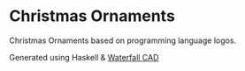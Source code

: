 # Christmas Ornaments

Christmas Ornaments based on programming language logos.

Generated using Haskell & [Waterfall CAD](https://hackage.haskell.org/package/waterfall-cad)
